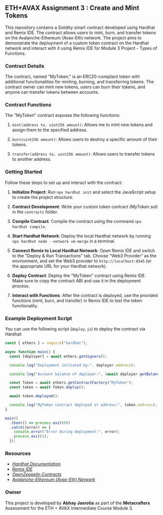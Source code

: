 ## ETH+AVAX Assignment 3 : Create and Mint Tokens

This repository contains a Solidity smart contract developed using Hardhat and Remix IDE. The contract allows users to mint, burn, and transfer tokens on the Avalanche-Ethereum (Avax-Eth) network. The project aims to demonstrate the deployment of a custom token contract on the Hardhat network and interact with it using Remix IDE for Module 3 Project - Types of Functions.

### Contract Details

The contract, named "MyToken," is an ERC20-compliant token with additional functionalities for minting, burning, and transferring tokens. The contract owner can mint new tokens, users can burn their tokens, and anyone can transfer tokens between accounts.

### Contract Functions

The "MyToken" contract exposes the following functions:

1. `mint(address to, uint256 amount)`: Allows me to mint new tokens and assign them to the specified address.

2. `burn(uint256 amount)`: Allows users to destroy a specific amount of their tokens.

3. `transfer(address to, uint256 amount)`: Allows users to transfer tokens to another address.

### Getting Started

Follow these steps to set up and interact with the contract:

1. **Initialize Project**: Run `npx hardhat init` and select the JavaScript setup to create the project structure.

2. **Contract Development**: Write your custom token contract (MyToken.sol) in the `contracts` folder.

3. **Compile Contract**: Compile the contract using the command `npx hardhat compile`.

4. **Start Hardhat Network**: Deploy the local Hardhat network by running `npx hardhat node --network vm-merge` in a terminal.

5. **Connect Remix to Local Hardhat Network**: Open Remix IDE and switch to the "Deploy & Run Transactions" tab. Choose "Web3 Provider" as the environment, and set the Web3 provider to `http://localhost:8545` (or the appropriate URL for your Hardhat network).

6. **Deploy Contract**: Deploy the "MyToken" contract using Remix IDE. Make sure to copy the contract ABI and use it in the deployment process.

7. **Interact with Functions**: After the contract is deployed, use the provided functions (mint, burn, and transfer) in Remix IDE to test the token functionality.

### Example Deployment Script

You can use the following script (`deploy.js`) to deploy the contract via Hardhat:

```javascript
const { ethers } = require("hardhat");

async function main() {
  const [deployer] = await ethers.getSigners();

  console.log("Deployment initiated by:", deployer.address);

  console.log("Account balance of deployer:", (await deployer.getBalance()).toString());

  const Token = await ethers.getContractFactory("MyToken");
  const token = await Token.deploy();

  await token.deployed();

  console.log("MyToken contract deployed at address:", token.address);
}

main()
  .then(() => process.exit(0))
  .catch((error) => {
    console.error("Error during deployment:", error);
    process.exit(1);
  });
```

### Resources

- *[Hardhat Documentation](https://hardhat.org/)*
- *[Remix IDE](https://remix.ethereum.org/)*
- *[OpenZeppelin Contracts](https://github.com/OpenZeppelin/openzeppelin-contracts)*
- *[Avalanche-Ethereum (Avax-Eth) Network](https://avax.network/)*

### Owner

This project is developed by **Abhay Jasrotia** as part of the **Metacrafters** Assessment for the ETH + AVAX Intermediate Course Module 3.